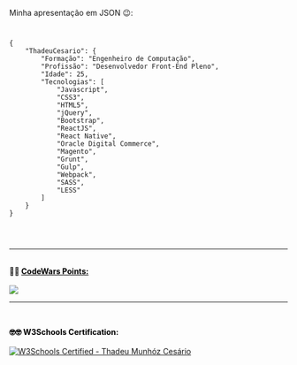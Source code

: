 Minha apresentação em JSON 😉️:

<code>
<pre>
{
	"ThadeuCesario": {
		"Formação": "Engenheiro de Computação",
		"Profissão": "Desenvolvedor Front-End Pleno",
		"Idade": 25,
		"Tecnologias": [
			"Javascript",
			"CSS3",
			"HTML5",
			"jQuery",
			"Bootstrap",
			"ReactJS",
			"React Native",
			"Oracle Digital Commerce",
			"Magento",
			"Grunt",
			"Gulp",
			"Webpack",
			"SASS",
			"LESS"
		]
	}
}
</pre>
</code>

<br/>
<hr/>
<br/>

<strong>
🤣️🤣️
	<a href="https://www.codewars.com/" style="color: #000">CodeWars Points:</a> 
</strong>
<br/><br/>
<img src="https://www.codewars.com/users/ThadeuMunhoz/badges/large" />
<br/>
<hr/>
<br/>

<strong style="color: #000">🤓️🤓️ W3Schools Certification:</strong>
<br/><br/>
<a href="https://certification.w3schools.com/w3certified.asp?id=10724117">
<img src="https://www.w3schools.com/images/w3certified_logo.png" alt="W3Schools Certified - Thadeu Munhóz Cesário"/>
</a>

